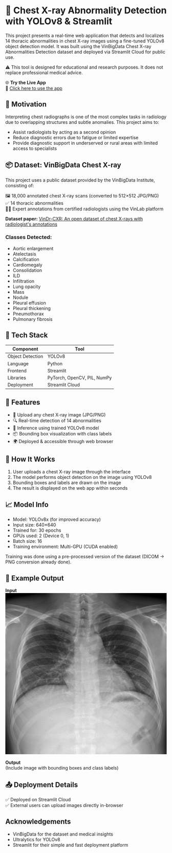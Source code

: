# 🩻 Chest X-ray Abnormality Detection with YOLOv8 & Streamlit

This project presents a real-time web application that detects and localizes 14 thoracic abnormalities in chest X-ray images using a fine-tuned YOLOv8 object detection model. It was built using the VinBigData Chest X-ray Abnormalities Detection dataset and deployed via Streamlit Cloud for public use.

⚠️ This tool is designed for educational and research purposes. It does not replace professional medical advice.

🌐 **Try the Live App**  
🚀 [Click here to use the app](https://yolomedicaldiseasedetection-fiz4gqfebk7rqddppafw7n.streamlit.app/)

## 🧠 Motivation
Interpreting chest radiographs is one of the most complex tasks in radiology due to overlapping structures and subtle anomalies. This project aims to:

- Assist radiologists by acting as a second opinion
- Reduce diagnostic errors due to fatigue or limited expertise
- Provide diagnostic support in underserved or rural areas with limited access to specialists

## 📦 Dataset: VinBigData Chest X-ray
This project uses a public dataset provided by the VinBigData Institute, consisting of:

🖼️ 18,000 annotated chest X-ray scans (converted to 512×512 JPG/PNG)  
✅ 14 thoracic abnormalities  
🧑‍⚕️ Expert annotations from certified radiologists using the VinLab platform  

**Dataset paper:** [VinDr-CXR: An open dataset of chest X-rays with radiologist's annotations](https://arxiv.org/pdf/2012.15029)


### Classes Detected:
- Aortic enlargement
- Atelectasis
- Calcification
- Cardiomegaly
- Consolidation
- ILD
- Infiltration
- Lung opacity
- Mass
- Nodule
- Pleural effusion
- Pleural thickening
- Pneumothorax
- Pulmonary fibrosis

## 🧰 Tech Stack

| Component         | Tool           |
|-------------------|----------------|
| Object Detection  | YOLOv8         |
| Language          | Python         |
| Frontend          | Streamlit      |
| Libraries         | PyTorch, OpenCV, PIL, NumPy |
| Deployment        | Streamlit Cloud |

## 🚀 Features
- 🩻 Upload any chest X-ray image (JPG/PNG)
- 🔍 Real-time detection of 14 abnormalities
- 🧠 Inference using trained YOLOv8 model
- 📦 Bounding box visualization with class labels
- 🌍 Deployed & accessible through web browser

## 📸 How It Works
1. User uploads a chest X-ray image through the interface
2. The model performs object detection on the image using YOLOv8
3. Bounding boxes and labels are drawn on the image
4. The result is displayed on the web app within seconds

## 📈 Model Info
- Model: YOLOv8x (for improved accuracy)
- Input size: 640×640
- Trained for: 30 epochs
- GPUs used: 2 (Device 0, 1)
- Batch size: 16
- Training environment: Multi-GPU (CUDA enabled)

Training was done using a pre-processed version of the dataset (DICOM → PNG conversion already done).

## 🧪 Example Output
**Input**  
![Input](002a34c58c5b758217ed1f584ccbcfe9.png)

**Output**  
(Include image with bounding boxes and class labels)

## 📤 Deployment Details
✅ Deployed on Streamlit Cloud  
✅ External users can upload images directly in-browser  

##  Acknowledgements
- VinBigData for the dataset and medical insights
- Ultralytics for YOLOv8
- Streamlit for their simple and fast deployment platform
 


